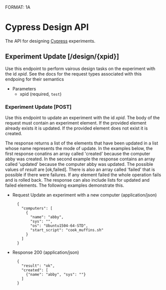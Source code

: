 FORMAT: 1A

# Cypress Design API
The API for designing [Cypress](https://cypress.deterlab.net) experiments.

## Experiment Update [/design/{xpid}]
Use this endpoint to perform vairous design tasks on the experiment with the id *xpid*. See the docs for the request types associated with this endpoing for their semantics
+ Parameters
  + xpid (required, `test`)

### Experiment Update [POST]
Use this endpoint to update an experiment with the id *xpid*. The body of the request must contain an experiment element. If the provided element already exists it is updated. If the provided element does not exist it is created.

The response returns a list of the elements that have been updated in a list whose name represents the mode of update. In the examples below, the first response conatins an array called 'created' because the computer abby was created. In the second example the response contains an array called 'updated' because the computer abby was updated. The possible values of *result* are [ok,failed]. There is also an array called 'failed' that is possible if there were failures. If any element failed the whole operation fails and is rolled back. The response can also include lists for updated and failed elements. The following examples demonstrate this.


+ Request Update an experiment with a new computer (application/json)

        { 
          "computers": [
            {
              "name": "abby",
              "sys": "",
              "os": "Ubuntu1504-64-STD",
              "start_script": "cook_muffins.sh"
            }
          ]
        }

+ Response 200 (application/json)

        {
          "result": "ok",
          "created": [
            {"name": "abby", "sys": ""}
          ]
        }

<!--

+ Request Update the computer abby with a different OS (application/json)

        { 
          "computers": [
            {
              "name": "abby",
              "sys": "",
              "os": "Debian-Sid"
            }
          ]
        }

+ Response 200 (application/json)

        {
          "result": "ok",
          "updated": [
            {"name": "abby", "sys": ""}
          ]
        }

+ Request Update the computer abby in a non-existant system (application/json)

        { 
          "computers": [
            {
              "name": "abby",
              "sys": "fake.system",
              "os": "Debian-Sid"
            }
          ]
        }

+ Response 200 (application/json)

        {
          "result": "failed",
          "updated": [
            {
              "name": "abby", 
              "sys": "fake.system", 
              "msg": "The system 'fake.system' does not exist"
            }
          ]
        }
-->
